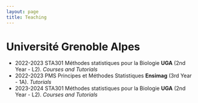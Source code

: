 ```yaml
---
layout: page
title: Teaching
---
```


# Université Grenoble Alpes

- 2022-2023 STA301 Méthodes statistiques pour la Biologie **UGA** (2nd Year - L2). *Courses and Tutorials*
- 2022-2023 PMS Principes et Méthodes Statistiques **Ensimag** (3rd Year - 1A). *Tutorials*
- 2023-2024 STA301 Méthodes statistiques pour la Biologie **UGA** (2nd Year - L2). *Courses and Tutorials*
